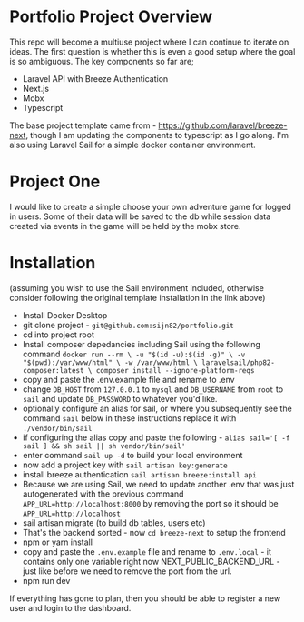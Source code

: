 # Portfolio Project Overview

This repo will become a multiuse project where I can continue to iterate on ideas.  The first question is whether this is even a good setup where the goal is so ambiguous.  The key components so far are;

- Laravel API with Breeze Authentication
- Next.js
- Mobx
- Typescript

The base project template came from - https://github.com/laravel/breeze-next, though I am updating the components to typescript as I go along.  I'm also using Laravel Sail for a simple docker container environment.

# Project One

I would like to create a simple choose your own adventure game for logged in users.  Some of their data will be saved to the db while session data created via events in the game will be held by the mobx store.

# Installation
(assuming you wish to use the Sail environment included, otherwise consider following the original template installation in the link above)

- Install Docker Desktop
- git clone project - `git@github.com:sijn82/portfolio.git`
- cd into project root
- Install composer depedancies including Sail using the following command
`docker run --rm \
    -u "$(id -u):$(id -g)" \
    -v "$(pwd):/var/www/html" \
    -w /var/www/html \
    laravelsail/php82-composer:latest \
    composer install --ignore-platform-reqs`
- copy and paste the .env.example file and rename to .env
- change `DB_HOST` from `127.0.0.1` to `mysql` and `DB_USERNAME` from `root` to `sail` and update `DB_PASSWORD` to whatever you'd like.
- optionally configure an alias for sail, or where you subsequently see the command `sail` below in these instructions replace it with `./vendor/bin/sail`
- if configuring the alias copy and paste the following - `alias sail='[ -f sail ] && sh sail || sh vendor/bin/sail'`
- enter command `sail up -d` to build your local environment
- now add a project key with `sail artisan key:generate`
- install breeze authentication `sail artisan breeze:install api`
- Because we are using Sail, we need to update another .env that was just autogenerated with the previous command `APP_URL=http://localhost:8000` by removing the port so it should be `APP_URL=http://localhost`
- sail artisan migrate (to build db tables, users etc)
- That's the backend sorted - now `cd breeze-next` to setup the frontend
- npm or yarn install
- copy and paste the `.env.example` file and rename to `.env.local` - it contains only one variable right now NEXT_PUBLIC_BACKEND_URL - just like before we need to remove the port from the url.
- npm run dev

If everything has gone to plan, then you should be able to register a new user and login to the dashboard.
